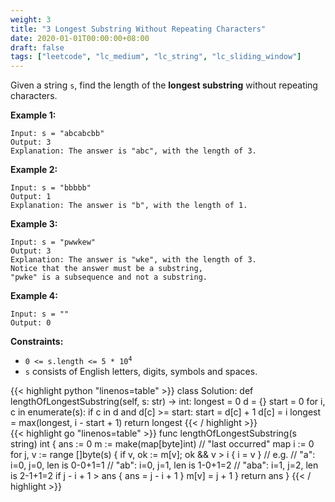 ```yaml
---
weight: 3
title: "3 Longest Substring Without Repeating Characters"
date: 2020-01-01T00:00:00+08:00
draft: false
tags: ["leetcode", "lc_medium", "lc_string", "lc_sliding_window"]
---
```


Given a string `s`, find the length of the **longest substring** without repeating characters.

 

**Example 1:**
```
Input: s = "abcabcbb"
Output: 3
Explanation: The answer is "abc", with the length of 3.
```

**Example 2:**
```
Input: s = "bbbbb"
Output: 1
Explanation: The answer is "b", with the length of 1.
```

**Example 3:**
```
Input: s = "pwwkew"
Output: 3
Explanation: The answer is "wke", with the length of 3.
Notice that the answer must be a substring,
"pwke" is a subsequence and not a substring.
```

**Example 4:**
```
Input: s = ""
Output: 0
```

**Constraints:**

- <code>0 <= s.length <= 5 * 10<sup>4</sup></code>
- `s` consists of English letters, digits, symbols and spaces.


<div class="tabs"></div>
<div class="tab-content">
<div id="python" class="lang">
{{< highlight python "linenos=table" >}}
class Solution:
    def lengthOfLongestSubstring(self, s: str) -> int:
        longest = 0
        d = {}
        start = 0
        for i, c in enumerate(s):
            if c in d and d[c] >= start:
                start = d[c] + 1
            d[c] = i
            longest = max(longest, i - start + 1)
        return longest
{{< / highlight >}}
</div>

<div id="golang" class="lang">
{{< highlight go "linenos=table" >}}
func lengthOfLongestSubstring(s string) int {
	ans := 0 
	m := make(map[byte]int)  // "last occurred" map
	i := 0
    for j, v := range []byte(s) {
		if v, ok := m[v]; ok && v > i {
			i = v
		}
        // e.g.
        // "a": i=0, j=0, len is 0-0+1=1
        // "ab": i=0, j=1, len is 1-0+1=2
        // "aba": i=1, j=2, len is 2-1+1=2
		if j - i + 1 > ans {
			ans = j - i + 1
		}
		m[v] = j + 1
	}
	return ans
}
{{< / highlight >}}
</div>

</div>
